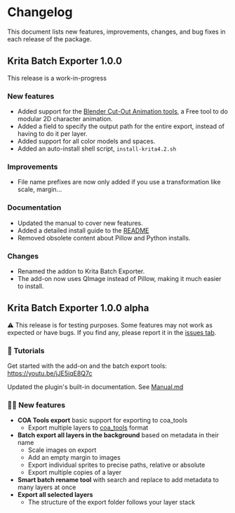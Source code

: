 # Changelog

This document lists new features, improvements, changes, and bug fixes in each release of the package.

## Krita Batch Exporter 1.0.0

This release is a work-in-progress

### New features

- Added support for the [Blender Cut-Out Animation tools](https://github.com/ndee85/coa_tools), a Free tool to do modular 2D character animation.
- Added a field to specify the output path for the entire export, instead of having to do it per layer.
- Added support for all color models and spaces.
- Added an auto-install shell script, `install-krita4.2.sh`

### Improvements

- File name prefixes are now only added if you use a transformation like scale, margin...

### Documentation

- Updated the manual to cover new features.
- Added a detailed install guide to the [README](https://github.com/GDQuest/krita-batch-exporter)
- Removed obsolete content about Pillow and Python installs.

### Changes

- Renamed the addon to Krita Batch Exporter.
- The add-on now uses QImage instead of Pillow, making it much easier to install.

## Krita Batch Exporter 1.0.0 alpha

⚠ This release is for testing purposes. Some features may not work as expected or have bugs. If you find any, please report it in the [issues tab](https://github.com/GDQuest/krita-batch-exporter/issues).

### 📘 Tutorials

Get started with the add-on and the batch export tools: https://youtu.be/jJE5iqE8Q7c

Updated the plugin's built-in documentation. See [Manual.md](https://github.com/GDquest/krita-batch-exporter/blob/master/gdquest_art_tools/Manual.md)

### 🎥🕺 New features

- **COA Tools export** basic support for exporting to coa_tools
  - Export multiple layers to [coa_tools](https://github.com/ndee85/coa_tools) format
- **Batch export all layers in the background** based on metadata in their name
  - Scale images on export
  - Add an empty margin to images
  - Export individual sprites to precise paths, relative or absolute
  - Export multiple copies of a layer
- **Smart batch rename tool** with search and replace to add metadata to many layers at once
- **Export all selected layers**
  - The structure of the export folder follows your layer stack
